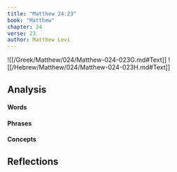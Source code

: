 ```yaml
---
title: "Matthew 24:23"
book: "Matthew"
chapter: 24
verse: 23
author: Matthew Levi
---
```

![[/Greek/Matthew/024/Matthew-024-023G.md#Text]]
![[/Hebrew/Matthew/024/Matthew-024-023H.md#Text]]

## Analysis

#### Words

#### Phrases

#### Concepts

## Reflections
